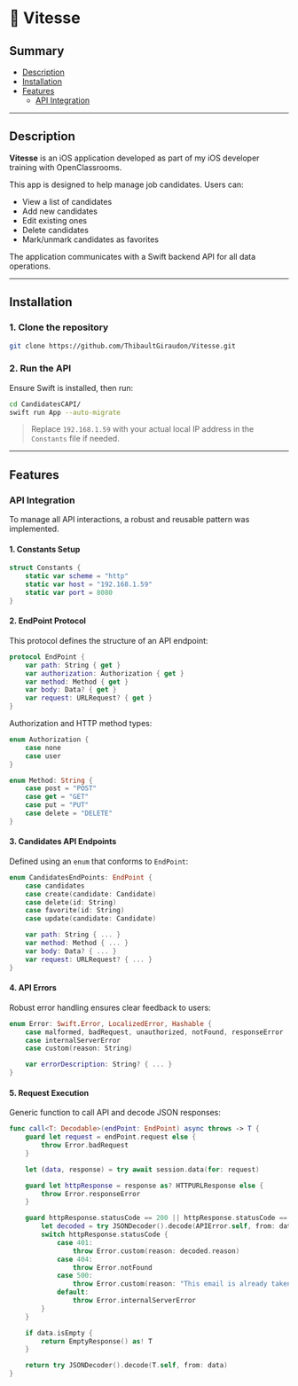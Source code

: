 # 🚀 Vitesse

## Summary

- [Description](#description)
- [Installation](#installation)
- [Features](#features)
  - [API Integration](#api-integration)

---

## Description

**Vitesse** is an iOS application developed as part of my iOS developer training with OpenClassrooms.

This app is designed to help manage job candidates. Users can:

- View a list of candidates
- Add new candidates
- Edit existing ones
- Delete candidates
- Mark/unmark candidates as favorites

The application communicates with a Swift backend API for all data operations.

---

## Installation

### 1. Clone the repository

```bash
git clone https://github.com/ThibaultGiraudon/Vitesse.git
````

### 2. Run the API

Ensure Swift is installed, then run:

```bash
cd CandidatesCAPI/
swift run App --auto-migrate
```

>  Replace `192.168.1.59` with your actual local IP address in the `Constants` file if needed.

---

## Features

### API Integration

To manage all API interactions, a robust and reusable pattern was implemented.

#### 1. Constants Setup

```swift
struct Constants {
    static var scheme = "http"
    static var host = "192.168.1.59"
    static var port = 8080
}
```

#### 2. EndPoint Protocol

This protocol defines the structure of an API endpoint:

```swift
protocol EndPoint {
    var path: String { get }
    var authorization: Authorization { get }
    var method: Method { get }
    var body: Data? { get }
    var request: URLRequest? { get }
}
```

Authorization and HTTP method types:

```swift
enum Authorization {
    case none
    case user
}

enum Method: String {
    case post = "POST"
    case get = "GET"
    case put = "PUT"
    case delete = "DELETE"
}
```

#### 3. Candidates API Endpoints

Defined using an `enum` that conforms to `EndPoint`:

```swift
enum CandidatesEndPoints: EndPoint {
    case candidates
    case create(candidate: Candidate)
    case delete(id: String)
    case favorite(id: String)
    case update(candidate: Candidate)

    var path: String { ... }
    var method: Method { ... }
    var body: Data? { ... }
    var request: URLRequest? { ... }
}
```

#### 4. API Errors

Robust error handling ensures clear feedback to users:

```swift
enum Error: Swift.Error, LocalizedError, Hashable {
    case malformed, badRequest, unauthorized, notFound, responseError
    case internalServerError
    case custom(reason: String)

    var errorDescription: String? { ... }
}
```

#### 5. Request Execution

Generic function to call API and decode JSON responses:

```swift
func call<T: Decodable>(endPoint: EndPoint) async throws -> T {
    guard let request = endPoint.request else {
        throw Error.badRequest
    }

    let (data, response) = try await session.data(for: request)

    guard let httpResponse = response as? HTTPURLResponse else {
        throw Error.responseError
    }

    guard httpResponse.statusCode == 200 || httpResponse.statusCode == 201 else {
        let decoded = try JSONDecoder().decode(APIError.self, from: data)
        switch httpResponse.statusCode {
            case 401:
                throw Error.custom(reason: decoded.reason)
            case 404:
                throw Error.notFound
            case 500:
                throw Error.custom(reason: "This email is already taken.")
            default:
                throw Error.internalServerError
        }
    }

    if data.isEmpty {
        return EmptyResponse() as! T
    }

    return try JSONDecoder().decode(T.self, from: data)
}
```
